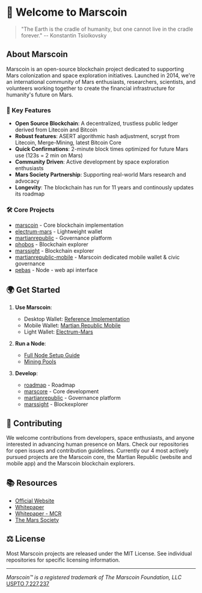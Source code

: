 # 🚀 Welcome to Marscoin

> "The Earth is the cradle of humanity, but one cannot live in the cradle forever." -- Konstantin Tsiolkovsky

## About Marscoin

Marscoin is an open-source blockchain project dedicated to supporting Mars colonization and space exploration initiatives. Launched in 2014, we're an international community of Mars enthusiasts, researchers, scientists, and volunteers working together to create the financial infrastructure for humanity's future on Mars.

### 🌟 Key Features

- **Open Source Blockchain**: A decentralized, trustless public ledger derived from Litecoin and Bitcoin
- **Robust features**: ASERT algorithmic hash adjustment, scrypt from Litecoin, Merge-Mining, latest Bitcoin Core
- **Quick Confirmations**: 2-minute block times optimized for future Mars use (123s = 2 min on Mars)
- **Community Driven**: Active development by space exploration enthusiasts
- **Mars Society Partnership**: Supporting real-world Mars research and advocacy
- **Longevity**: The blockchain has run for 11 years and continously updates its roadmap

### 🛠️ Core Projects

- [marscoin](https://github.com/marscoin/marscoin) - Core blockchain implementation
- [electrum-mars](https://github.com/marscoin/electrum-mars) - Lightweight wallet
- [martianrepublic](https://github.com/marscoin/martianrepublic) - Governance platform
- [phobos](https://github.com/marscoin/phobos) - Blockchain explorer
- [marssight](https://github.com/marscoin/marssight) - Blockchain explorer
- [martianrepublic-mobile](https://github.com/marscoin/MartianRepublicMobile) - Marscoin dedicated mobile wallet & civic governance
- [pebas](https://github.com/marscoin/pebas) - Node - web api interface


## 🌍 Get Started

1. **Use Marscoin**:
   - Desktop Wallet: [Reference Implementation](https://github.com/marscoin/marscoin)
   - Mobile Wallet: [Martian Republic Mobile](https://github.com/marscoin/MartianRepublicMobile)
   - Light Wallet: [Electrum-Mars](https://github.com/marscoin/electrum-mars)

2. **Run a Node**:
   - [Full Node Setup Guide](https://github.com/marscoin/marscoin)
   - [Mining Pools](https://github.com/marscoin/mining-pools)

3. **Develop**:
   - [roadmap](https://www.marscoin.org/roadmap/) - Roadmap
   - [marscore](https://github.com/marscoin/marscoin) - Core development
   - [martianrepublic](https://github.com/marscoin/martianrepublic) - Governance platform
   - [marssight](https://github.com/marscoin/marssight) - Blockexplorer

## 🤝 Contributing

We welcome contributions from developers, space enthusiasts, and anyone interested in advancing human presence on Mars. Check our repositories for open issues and contribution guidelines. Currently our 4 most actively pursued projects are the Marscoin core, the Martian Republic (website and mobile app) and the Marscoin blockchain explorers. 

## 📚 Resources

- [Official Website](https://marscoin.org)
- [Whitepaper](https://marscoin.org/whitepaper)
- [Whitepaper - MCR](https://marscoin.gitbook.io/marscoin-documentation)
- [The Mars Society](https://www.marssociety.org)

## ⚖️ License

Most Marscoin projects are released under the MIT License. See individual repositories for specific licensing information.

---

*Marscoin™ is a registered trademark of The Marscoin Foundation, LLC* [USPTO 7,227,237](https://www.marscoin.org/marscoin-foundation-charting-new-territories-with-a-historic-trademark-registration/)
